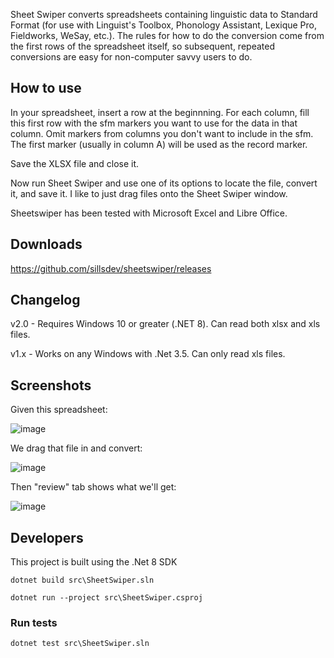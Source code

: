 Sheet Swiper converts spreadsheets containing linguistic data to Standard Format (for use with Linguist's Toolbox, Phonology Assistant, Lexique Pro, Fieldworks, WeSay, etc.). The rules for how to do the conversion come from the first rows of the spreadsheet itself, so subsequent, repeated conversions are easy for non-computer savvy users to do.

## How to use

In your spreadsheet, insert a row at the beginnning. For each column, fill this first row with the sfm markers you want to use for the data in that column. Omit markers from columns you don't want to include in the sfm. The first marker (usually in column A) will be used as the record marker.

Save the XLSX file and close it.

Now run Sheet Swiper and use one of its options to locate the file, convert it, and save it. I like to just drag files onto the Sheet Swiper window.

Sheetswiper has been tested with Microsoft Excel and Libre Office.

## Downloads
https://github.com/sillsdev/sheetswiper/releases

## Changelog

v2.0 - Requires Windows 10 or greater (.NET 8). Can read both xlsx and xls files.

v1.x - Works on any Windows with .Net 3.5.  Can only read xls files.

## Screenshots

Given this spreadsheet:

![image](https://cloud.githubusercontent.com/assets/8448/25486409/47d68692-2b1e-11e7-9b57-1094f0ed3ad4.png)

We drag that file in and convert:

![image](https://cloud.githubusercontent.com/assets/8448/25486359/2403ef7a-2b1e-11e7-9ca0-6edb77903279.png)

Then "review" tab shows what we'll get:

![image](https://cloud.githubusercontent.com/assets/8448/25486338/11e5b08a-2b1e-11e7-91cb-a84e49613852.png)

## Developers

This project is built using the .Net 8 SDK

```
dotnet build src\SheetSwiper.sln
```

```
dotnet run --project src\SheetSwiper.csproj
```

### Run tests
```
dotnet test src\SheetSwiper.sln
```

